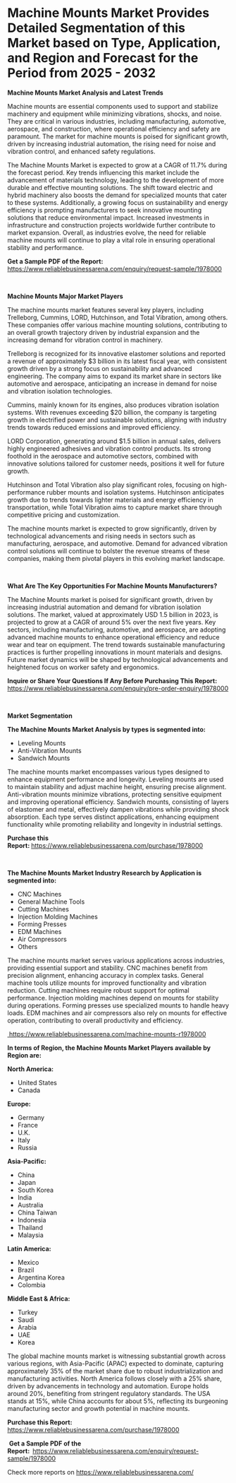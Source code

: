 <p><h1>Machine Mounts Market Provides Detailed Segmentation of this Market based on Type, Application, and Region and Forecast for the Period from 2025 - 2032</h1></p><p><strong>Machine Mounts Market Analysis and Latest Trends</strong></p>
<p><p>Machine mounts are essential components used to support and stabilize machinery and equipment while minimizing vibrations, shocks, and noise. They are critical in various industries, including manufacturing, automotive, aerospace, and construction, where operational efficiency and safety are paramount. The market for machine mounts is poised for significant growth, driven by increasing industrial automation, the rising need for noise and vibration control, and enhanced safety regulations.</p><p>The Machine Mounts Market is expected to grow at a CAGR of 11.7% during the forecast period. Key trends influencing this market include the advancement of materials technology, leading to the development of more durable and effective mounting solutions. The shift toward electric and hybrid machinery also boosts the demand for specialized mounts that cater to these systems. Additionally, a growing focus on sustainability and energy efficiency is prompting manufacturers to seek innovative mounting solutions that reduce environmental impact. Increased investments in infrastructure and construction projects worldwide further contribute to market expansion. Overall, as industries evolve, the need for reliable machine mounts will continue to play a vital role in ensuring operational stability and performance.</p></p>
<p><strong>Get a Sample PDF of the Report:&nbsp;</strong> <a href="https://www.reliablebusinessarena.com/enquiry/request-sample/1978000?utm_campaign=3041&utm_medium=2&utm_source=Github&utm_content=ia&utm_term=10042025&utm_id=machine-mounts">https://www.reliablebusinessarena.com/enquiry/request-sample/1978000</a></p>
<p>&nbsp;</p>
<p><strong>Machine Mounts Major Market Players</strong></p>
<p><p>The machine mounts market features several key players, including Trelleborg, Cummins, LORD, Hutchinson, and Total Vibration, among others. These companies offer various machine mounting solutions, contributing to an overall growth trajectory driven by industrial expansion and the increasing demand for vibration control in machinery.</p><p>Trelleborg is recognized for its innovative elastomer solutions and reported a revenue of approximately $3 billion in its latest fiscal year, with consistent growth driven by a strong focus on sustainability and advanced engineering. The company aims to expand its market share in sectors like automotive and aerospace, anticipating an increase in demand for noise and vibration isolation technologies.</p><p>Cummins, mainly known for its engines, also produces vibration isolation systems. With revenues exceeding $20 billion, the company is targeting growth in electrified power and sustainable solutions, aligning with industry trends towards reduced emissions and improved efficiency.</p><p>LORD Corporation, generating around $1.5 billion in annual sales, delivers highly engineered adhesives and vibration control products. Its strong foothold in the aerospace and automotive sectors, combined with innovative solutions tailored for customer needs, positions it well for future growth.</p><p>Hutchinson and Total Vibration also play significant roles, focusing on high-performance rubber mounts and isolation systems. Hutchinson anticipates growth due to trends towards lighter materials and energy efficiency in transportation, while Total Vibration aims to capture market share through competitive pricing and customization.</p><p>The machine mounts market is expected to grow significantly, driven by technological advancements and rising needs in sectors such as manufacturing, aerospace, and automotive. Demand for advanced vibration control solutions will continue to bolster the revenue streams of these companies, making them pivotal players in this evolving market landscape.</p></p>
<p>&nbsp;</p>
<p><strong>What Are The Key Opportunities For Machine Mounts Manufacturers?</strong></p>
<p><p>The Machine Mounts market is poised for significant growth, driven by increasing industrial automation and demand for vibration isolation solutions. The market, valued at approximately USD 1.5 billion in 2023, is projected to grow at a CAGR of around 5% over the next five years. Key sectors, including manufacturing, automotive, and aerospace, are adopting advanced machine mounts to enhance operational efficiency and reduce wear and tear on equipment. The trend towards sustainable manufacturing practices is further propelling innovations in mount materials and designs. Future market dynamics will be shaped by technological advancements and heightened focus on worker safety and ergonomics.</p></p>
<p><strong>Inquire or Share Your Questions If Any Before Purchasing This Report:</strong> <a href="https://www.reliablebusinessarena.com/enquiry/pre-order-enquiry/1978000?utm_campaign=3041&utm_medium=2&utm_source=Github&utm_content=ia&utm_term=10042025&utm_id=machine-mounts">https://www.reliablebusinessarena.com/enquiry/pre-order-enquiry/1978000</a></p>
<p>&nbsp;</p>
<p><strong>Market Segmentation</strong></p>
<p><strong>The Machine Mounts Market Analysis by types is segmented into:</strong></p>
<p><ul><li>Leveling Mounts</li><li>Anti-Vibration Mounts</li><li>Sandwich Mounts</li></ul></p>
<p><p>The machine mounts market encompasses various types designed to enhance equipment performance and longevity. Leveling mounts are used to maintain stability and adjust machine height, ensuring precise alignment. Anti-vibration mounts minimize vibrations, protecting sensitive equipment and improving operational efficiency. Sandwich mounts, consisting of layers of elastomer and metal, effectively dampen vibrations while providing shock absorption. Each type serves distinct applications, enhancing equipment functionality while promoting reliability and longevity in industrial settings.</p></p>
<p><strong>Purchase this Report:&nbsp;</strong><a href="https://www.reliablebusinessarena.com/purchase/1978000?utm_campaign=3041&utm_medium=2&utm_source=Github&utm_content=ia&utm_term=10042025&utm_id=machine-mounts">https://www.reliablebusinessarena.com/purchase/1978000</a></p>
<p>&nbsp;</p>
<p><strong>The Machine Mounts Market Industry Research by Application is segmented into:</strong></p>
<p><ul><li>CNC Machines</li><li>General Machine Tools</li><li>Cutting Machines</li><li>Injection Molding Machines</li><li>Forming Presses</li><li>EDM Machines</li><li>Air Compressors</li><li>Others</li></ul></p>
<p><p>The machine mounts market serves various applications across industries, providing essential support and stability. CNC machines benefit from precision alignment, enhancing accuracy in complex tasks. General machine tools utilize mounts for improved functionality and vibration reduction. Cutting machines require robust support for optimal performance. Injection molding machines depend on mounts for stability during operations. Forming presses use specialized mounts to handle heavy loads. EDM machines and air compressors also rely on mounts for effective operation, contributing to overall productivity and efficiency.</p></p>
<p><a href="https://www.reliablebusinessarena.com/machine-mounts-r1978000?utm_campaign=3041&utm_medium=2&utm_source=Github&utm_content=ia&utm_term=10042025&utm_id=machine-mounts">&nbsp;https://www.reliablebusinessarena.com/machine-mounts-r1978000</a></p>
<p><strong>In terms of Region, the Machine Mounts Market Players available by Region are:</strong></p>
<p>
    <p> <strong> North America: </strong>
        <ul>
            <li>United States</li>
            <li>Canada</li>
        </ul>
        </p> 
    <p> <strong> Europe: </strong>
        <ul>
            <li>Germany</li>
            <li>France</li>
            <li>U.K.</li>
            <li>Italy</li>
            <li>Russia</li>
        </ul>
        </p> 
    <p> <strong> Asia-Pacific: </strong>
        <ul>
            <li>China</li>
            <li>Japan</li>
            <li>South Korea</li>
            <li>India</li>
            <li>Australia</li>
            <li>China Taiwan</li>
            <li>Indonesia</li>
            <li>Thailand</li>
            <li>Malaysia</li>
        </ul>
        </p> 
    <p> <strong> Latin America: </strong>
        <ul>
            <li>Mexico</li>
            <li>Brazil</li>
            <li>Argentina Korea</li>
            <li>Colombia</li>
        </ul>
        </p> 
    <p> <strong> Middle East & Africa: </strong>
        <ul>
            <li>Turkey</li>
            <li>Saudi</li>
            <li>Arabia</li>
            <li>UAE</li>
            <li>Korea</li>
        </ul>
    </p>
    </p>
<p><p>The global machine mounts market is witnessing substantial growth across various regions, with Asia-Pacific (APAC) expected to dominate, capturing approximately 35% of the market share due to robust industrialization and manufacturing activities. North America follows closely with a 25% share, driven by advancements in technology and automation. Europe holds around 20%, benefiting from stringent regulatory standards. The USA stands at 15%, while China accounts for about 5%, reflecting its burgeoning manufacturing sector and growth potential in machine mounts.</p></p>
<p><strong>Purchase this Report: </strong><a href="https://www.reliablebusinessarena.com/purchase/1978000?utm_campaign=3041&utm_medium=2&utm_source=Github&utm_content=ia&utm_term=10042025&utm_id=machine-mounts">https://www.reliablebusinessarena.com/purchase/1978000</a></p>
<p>&nbsp;<strong>Get a Sample PDF of the Report:&nbsp;&nbsp;</strong><a href="https://www.reliablebusinessarena.com/enquiry/request-sample/1978000?utm_campaign=3041&utm_medium=2&utm_source=Github&utm_content=ia&utm_term=10042025&utm_id=machine-mounts">https://www.reliablebusinessarena.com/enquiry/request-sample/1978000</a></p>
<p><strong></strong></p>
<p>Check more reports on <a href="https://www.reliablebusinessarena.com/?utm_campaign=3041&utm_medium=2&utm_source=Github&utm_content=ia&utm_term=10042025&utm_id=machine-mounts">https://www.reliablebusinessarena.com/</a></p>